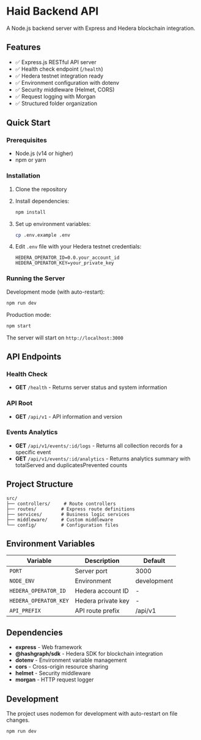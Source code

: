 # Haid Backend API

A Node.js backend server with Express and Hedera blockchain integration.

## Features

- ✅ Express.js RESTful API server
- ✅ Health check endpoint (`/health`)
- ✅ Hedera testnet integration ready
- ✅ Environment configuration with dotenv
- ✅ Security middleware (Helmet, CORS)
- ✅ Request logging with Morgan
- ✅ Structured folder organization

## Quick Start

### Prerequisites

- Node.js (v14 or higher)
- npm or yarn

### Installation

1. Clone the repository
2. Install dependencies:
   ```bash
   npm install
   ```

3. Set up environment variables:
   ```bash
   cp .env.example .env
   ```
   
4. Edit `.env` file with your Hedera testnet credentials:
   ```
   HEDERA_OPERATOR_ID=0.0.your_account_id
   HEDERA_OPERATOR_KEY=your_private_key
   ```

### Running the Server

Development mode (with auto-restart):
```bash
npm run dev
```

Production mode:
```bash
npm start
```

The server will start on `http://localhost:3000`

## API Endpoints

### Health Check
- **GET** `/health` - Returns server status and system information

### API Root
- **GET** `/api/v1` - API information and version

### Events Analytics
- **GET** `/api/v1/events/:id/logs` - Returns all collection records for a specific event
- **GET** `/api/v1/events/:id/analytics` - Returns analytics summary with totalServed and duplicatesPrevented counts

## Project Structure

```
src/
├── controllers/     # Route controllers
├── routes/         # Express route definitions
├── services/       # Business logic services
├── middleware/     # Custom middleware
└── config/         # Configuration files
```

## Environment Variables

| Variable | Description | Default |
|----------|-------------|---------|
| `PORT` | Server port | 3000 |
| `NODE_ENV` | Environment | development |
| `HEDERA_OPERATOR_ID` | Hedera account ID | - |
| `HEDERA_OPERATOR_KEY` | Hedera private key | - |
| `API_PREFIX` | API route prefix | /api/v1 |

## Dependencies

- **express** - Web framework
- **@hashgraph/sdk** - Hedera SDK for blockchain integration
- **dotenv** - Environment variable management
- **cors** - Cross-origin resource sharing
- **helmet** - Security middleware
- **morgan** - HTTP request logger

## Development

The project uses nodemon for development with auto-restart on file changes.

```bash
npm run dev
```
